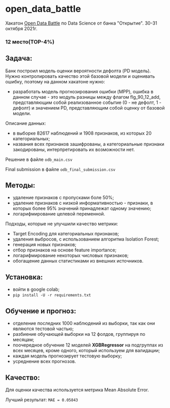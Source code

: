 # open_data_battle
Хакатон [Open Data Battle](https://open-data-battle.geecko.com/issues) по Data Science от банка "Открытие". 30-31 октября 2021г.

### 12 место(TOP-4%) 

## Задача:

Банк построил модель оценки вероятности дефолта (PD модель). Нужно контролировать качество этой базовой модели и оценивать ошибку, поэтому на данном хакатоне нужно:
- разработать модель прогнозирования ошибки (MPP), ошибка в данном случае  - это модуль разницы между флагом flg_90_12_add, представляющим собой реализованное событие (0 - не дефолт, 1 - дефолт) и значением PD, представляющим собой оценку от базовой модели.

Описание данных:
- в выборке 82617 наблюдений и 1908 признаков, из которых 20 категориальных;
- названия всех признаков зашифрованы, а категориальные признаки закодированы, интерпретировать их возможности нет.

Решение в файле `odb_main.csv`

Final submission в файле `odb_final_submission.csv`
## Методы:

- удаление признаков с пропусками боле 50%;
- удаление признаков с низкой информативностью - признаки, в которых более 95% значений принадлежат одному значению;
- логарифмирование целевой переменной.

Подходы, которые не улучшили качество метрики:
- Target Encoding для категориальных признаков;
- удаления выбросов, с использованием алгоритма Isolation Forest;
- генерация новых признаков;
- отбор признаков на основе feature importance;
- логарифмирование некоторых числовых признаков;
- обогащение данных статистиками из внешних источников.

## Установка:
- войти в google colab;
- `pip install -U -r requirements.txt`

## Обучение и прогноз:
- отделение последних 1000 наблюдений из выборки, так как они являются тестовой частью;
- разбиение обучающей выборки на 12 фолдов, группируя по месяцам;
- поочередное обучение 12 моделей **XGBRegressor** на подгруппах из всех месяцев, кроме одного, который используем для валидации;
- каждая модель прогнозирует тестовую выборку;
- усреднение всех прогнозов.

## Качество:
Для оценки качества используется метрика Mean Absolute Error.

Лучший результат: `MAE = 0.05843`
